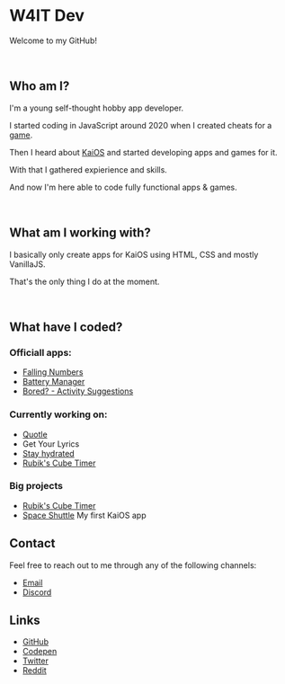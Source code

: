 # W4IT Dev 

Welcome to my GitHub!

<br>

## Who am I?
I'm a young self-thought hobby app developer.

I started coding in JavaScript around 2020 when I created cheats for a [game](https://moomooio.fandom.com/wiki/MooMoo.io_Wiki).

Then I heard about [KaiOS](https://www.kaiostech.com/) and started developing apps and games for it.

With that I gathered expierience and skills.

And now I'm here able to code fully functional apps & games.

<br>

## What am I working with?
I basically only create apps for KaiOS using HTML, CSS and mostly VanillaJS.

That's the only thing I do at the moment.

<br>

## What have I coded?
### Officiall apps:
* [Falling Numbers](https://www.github.com/W4IT-Dev/falling-numbers)
* [Battery Manager](https://www.github.com/W4IT-Dev/battery-manager)
* [Bored? - Activity Suggestions](https://github.com/W4IT-Dev/Bored)

### Currently working on:
* [Quotle](https://github.com/W4IT-Dev/quotle)
* Get Your Lyrics
* [Stay hydrated](https://github.com/W4IT-Dev/Stay-hydrated/)
* [Rubik's Cube Timer](https://github.com/W4IT-Dev/Rubiks-Cube-Timer)

### Big projects
* [Rubik's Cube Timer](https://github.com/W4IT-Dev/Rubiks-Cube-Timer)
* [Space Shuttle](https://github.com/W4IT-Dev/space-shuttle) My first KaiOS app


## Contact
Feel free to reach out to me through any of the following channels:
* [Email](mailto:w4it.dev.business@gmail.com)
* [Discord](https://www.discord.com/users/1061357254126866495/)


## Links
* [GitHub](https://www.github.com/W4IT-Dev)
* [Codepen](https://codepen.io/W4IT)
* [Twitter](https://twitter.com/W4ITdev)
* [Reddit](https://www.reddit.com/user/W4IT-DEV)
